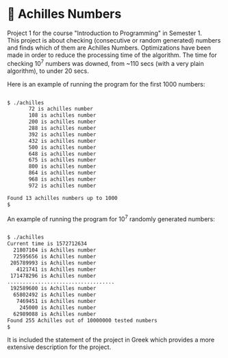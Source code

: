 # :1234: Achilles Numbers

Project 1 for the course "Introduction to Programming" in Semester 1.  
This project is about checking (consecutive or random generated) numbers and finds which of them are Achilles Numbers.
Optimizations have been made in order to reduce the processing time of the algorithm.
The time for checking 10<sup>7</sup> numbers was downed, from ~110 secs (with a very plain algorithm), to under 20 secs.


Here is an example of running the program for the first 1000 numbers:

```bash

$ ./achilles
       72 is achilles number
       108 is achilles number
       200 is achilles number
       288 is achilles number
       392 is achilles number
       432 is achilles number
       500 is achilles number
       648 is achilles number
       675 is achilles number
       800 is achilles number
       864 is achilles number
       968 is achilles number
       972 is achilles number

Found 13 achilles numbers up to 1000
$

```


An example of running the program for 10<sup>7</sup> randomly generated numbers:


```bash

$ ./achilles
Current time is 1572712634
  21807104 is Achilles number
  72595656 is Achilles number
 205789993 is Achilles number
   4121741 is Achilles number
 171478296 is Achilles number
...................................
 192589600 is Achilles number
  65802492 is Achilles number
   7469451 is Achilles number
    245000 is Achilles number
  62989088 is Achilles number
Found 255 Achilles out of 10000000 tested numbers
$
```

It is included the statement of the project in Greek which provides a more extensive description for the project.
